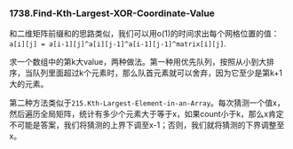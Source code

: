 ### 1738.Find-Kth-Largest-XOR-Coordinate-Value

和二维矩阵前缀和的思路类似，我们可以用o(1)的时间求出每个网格位置的值：```a[i][j] = a[i-1][j]^a[i][j-1]^a[i-1][j-1]^matrix[i][j]```.

求一个数组中的第k大value，两种做法。第一种用优先队列，按照从小到大排序，当队列里面超过k个元素时，那么队首元素就可以舍弃，因为它至少是第k+1大的元素。

第二种方法类似于```215.Kth-Largest-Element-in-an-Array```。每次猜测一个值x，然后遍历全局矩阵，统计有多少个元素大于等于x，如果count小于k，那么x肯定不可能是答案，我们将猜测的上界下调至x-1；否则，我们就将猜测的下界调整至x。
